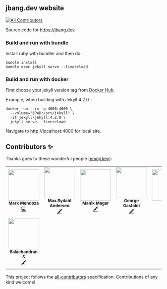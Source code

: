 ## jbang.dev website
<!-- ALL-CONTRIBUTORS-BADGE:START - Do not remove or modify this section -->
[![All Contributors](https://img.shields.io/badge/all_contributors-8-orange.svg?style=flat-square)](#contributors-)
<!-- ALL-CONTRIBUTORS-BADGE:END -->

Source code for https://jbang.dev

### Build and run with bundle

Install ruby with bundler and then do:

```
bundle install
bundle exec jekyll serve --livereload
```

### Build and run with docker

First choose your jekyll version tag from [Docker Hub](https://hub.docker.com/r/jekyll/jekyll/tags?page=1&ordering=last_updated).

Example, when building with Jekyll 4.2.0 -

```
docker run --rm -p 4000:4000 \
  --volume="$PWD:/srv/jekyll" \
  -it jekyll/jekyll:4.2.0 \
  jekyll serve --livereload
```
Navigate to http://localhost:4000 for local site.
## Contributors ✨

Thanks goes to these wonderful people ([emoji key](https://allcontributors.org/docs/en/emoji-key)):

<!-- ALL-CONTRIBUTORS-LIST:START - Do not remove or modify this section -->
<!-- prettier-ignore-start -->
<!-- markdownlint-disable -->
<table>
  <tr>
    <td align="center"><a href="https://github.com/markolo25"><img src="https://avatars.githubusercontent.com/u/1953943?v=4?s=100" width="100px;" alt=""/><br /><sub><b>Mark Mendoza</b></sub></a><br /><a href="https://github.com/jbangdev/jbang.dev/commits?author=markolo25" title="Code">💻</a></td>
    <td align="center"><a href="https://xam.dk/"><img src="https://avatars.githubusercontent.com/u/54129?v=4?s=100" width="100px;" alt=""/><br /><sub><b>Max Rydahl Andersen</b></sub></a><br /><a href="#content-maxandersen" title="Content">🖋</a></td>
    <td align="center"><a href="https://manik.magar.me/"><img src="https://avatars.githubusercontent.com/u/877286?v=4?s=100" width="100px;" alt=""/><br /><sub><b>Manik Magar</b></sub></a><br /><a href="#content-manikmagar" title="Content">🖋</a></td>
    <td align="center"><a href="http://gastaldi.wordpress.com/"><img src="https://avatars.githubusercontent.com/u/54133?v=4?s=100" width="100px;" alt=""/><br /><sub><b>George Gastaldi</b></sub></a><br /><a href="#content-gastaldi" title="Content">🖋</a></td>
    <td align="center"><a href="https://github.com/pxkbt"><img src="https://avatars.githubusercontent.com/u/89919408?v=4?s=100" width="100px;" alt=""/><br /><sub><b>pxkbt</b></sub></a><br /><a href="#content-pxkbt" title="Content">🖋</a></td>
    <td align="center"><a href="https://nipafx.dev/"><img src="https://avatars.githubusercontent.com/u/6537432?v=4?s=100" width="100px;" alt=""/><br /><sub><b>Nicolai Parlog</b></sub></a><br /><a href="#content-nipafx" title="Content">🖋</a></td>
    <td align="center"><a href="http://about.me/tadayosi"><img src="https://avatars.githubusercontent.com/u/156692?v=4?s=100" width="100px;" alt=""/><br /><sub><b>Tadayoshi Sato</b></sub></a><br /><a href="#content-tadayosi" title="Content">🖋</a></td>
  </tr>
  <tr>
    <td align="center"><a href="http://www.balachandran.org/"><img src="https://avatars.githubusercontent.com/u/600098?v=4?s=100" width="100px;" alt=""/><br /><sub><b>Balachandran S</b></sub></a><br /><a href="#content-benignbala" title="Content">🖋</a></td>
  </tr>
</table>

<!-- markdownlint-restore -->
<!-- prettier-ignore-end -->

<!-- ALL-CONTRIBUTORS-LIST:END -->

This project follows the [all-contributors](https://github.com/all-contributors/all-contributors) specification. Contributions of any kind welcome!